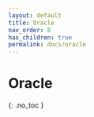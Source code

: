 ```yaml
---
layout: default
title: Oracle
nav_order: 8
has_children: true
permalink: docs/oracle
---
```


# Oracle
{: .no_toc }
